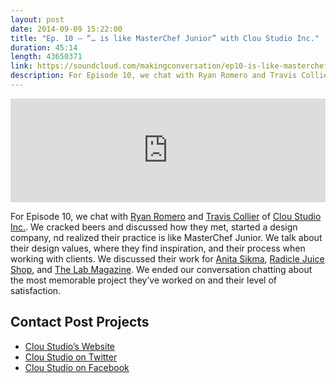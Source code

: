 ```yaml
---
layout: post
date: 2014-09-09 15:22:00
title: "Ep. 10 – “… is like MasterChef Junior” with Clou Studio Inc."
duration: 45:14
length: 43650371
link: https://soundcloud.com/makingconversation/ep10-is-like-masterchef-junior-with-clou-studio-inc
description: For Episode 10, we chat with Ryan Romero and Travis Collier of Clou Studio Inc.. We chat about how they met, started a design company, and realized the like living like the kids on MasterChef Junior.
---
```


<iframe width="100%" height="166" scrolling="no" frameborder="no" src="https://w.soundcloud.com/player/?url=https%3A//api.soundcloud.com/tracks/166995783&amp;color=ff5959&amp;auto_play=false&amp;hide_related=false&amp;show_comments=true&amp;show_user=true&amp;show_reposts=false"></iframe>

For Episode 10, we chat with [Ryan Romero](http://www.ryanromero.ca/) and [Travis Collier](https://twitter.com/traviscollier) of [Clou Studio Inc.](http://www.cloustudioinc.com/). We cracked beers and discussed how they met, started a design company, nd realized their practice is like MasterChef Junior. We talk about their design values, where they find inspiration, and their process when working with clients. We discussed their work for [Anita Sikma](http://anitasikma.com/), [Radicle Juice Shop](http://radiclejuice.com/), and [The Lab Magazine](http://thelabmagazine.com/). We ended our conversation chatting about the most memorable project they’ve worked on and their level of satisfaction.

## Contact Post Projects
- [Clou Studio’s Website](http://www.cloustudioinc.com/)
- [Clou Studio on Twitter](https://twitter.com/Cloustudio)
- [Clou Studio on Facebook](https://www.facebook.com/ClouStudio)